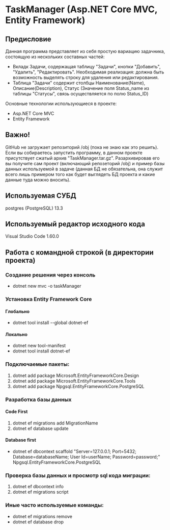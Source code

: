 # TaskManager (Asp.NET Core MVC, Entity Framework)

## Предисловие
Данная программа представляет из себя простую вариацию задачника, состоящую из нескольких составных частей:
- Вкладк Задачи, содержащая таблицу "Задачи", кнопки "Добавить", "Удалить", "Редактировать". Необходимая реализация: должна быть возможность выделять строку для удаления или редактирования.
- Таблица "Задачи" содержит столбцы Наименование(Name), Описание(Description), Статус (Значение поля Status_name из таблицы "Статусы", связь осуществляется по полю Status_ID)  

Основные технологии использующиеся в проекте:
- Asp.NET Core MVC
- Entity Framework

## Важно!
GitHub не загружает репозиторий /obj (пока не знаю как это решить). Если вы собираетесь запустить программу, в данном проекте присутствует сжатый архив "TaskManager.tar.gz". Разархивировав его вы получите сам проект (включающий репозеторий /obj) и пример базы данных используемой в задаче (данная БД не обязательна, она служит всего лишь примером того как будет выглядеть БД проекта и какие данные туда можно вносить).

## Используемая СУБД
postgres (PostgreSQL) 13.3

## Используемый редактор исходного кода
Visual Studio Code 1.60.0

## Работа с командной строкой (в директории проекта)

### Создание решения через консоль
- dotnet new mvc -o taskManager 

### Установка Entity Framework Core
#### Глобально
- dotnet tool install --global dotnet-ef
#### Локально
- dotnet new tool-manifest
- dotnet tool install dotnet-ef
    
### Подключаемые пакеты:
1) dotnet add package Microsoft.EntityFrameworkCore.Design
2) dotnet add package Microsoft.EntityFrameworkCore.Tools
3) dotnet add package Npgsql.EntityFrameworkCore.PostgreSQL

### Разработка базы данных
#### Code First
1) dotnet ef migrations add MigrationName
2) dotnet ef database update
#### Database first
- dotnet ef dbcontext scaffold "Server=127.0.0.1; Port=5432; Database=databaseName; User Id=userName; Password=password;" Npgsql.EntityFrameworkCore.PostgreSQL

### Проверка базы данных и просмотр sql кода миграции:
1) dotnet ef dbcontext info
2) dotnet ef migrations script

### Иные часто используемые команды:
- dotnet ef migrations remove
- dotnet ef database drop
